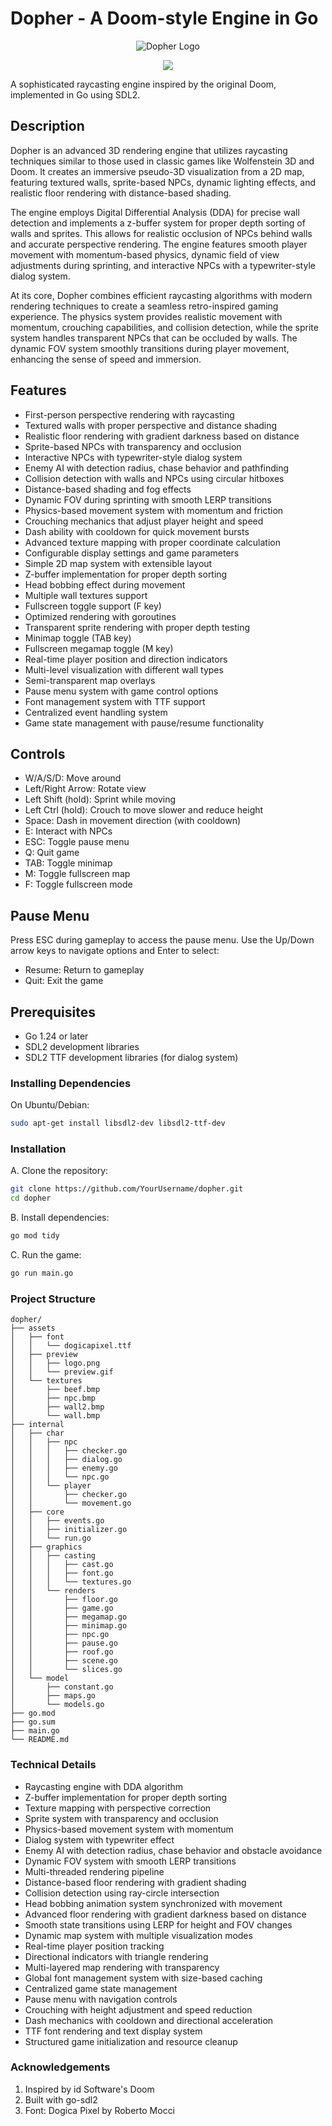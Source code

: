 # Dopher - A Doom-style Engine in Go

<p align="center">
  <img src="./assets/logo.png" alt="Dopher Logo"/>
</p>
<p align="center">
  <img src="./assets/preview.gif" />
</p>

A sophisticated raycasting engine inspired by the original Doom, implemented in Go using SDL2.

## Description

Dopher is an advanced 3D rendering engine that utilizes raycasting techniques similar to those used in classic games like Wolfenstein 3D and Doom. It creates an immersive pseudo-3D visualization from a 2D map, featuring textured walls, sprite-based NPCs, dynamic lighting effects, and realistic floor rendering with distance-based shading.

The engine employs Digital Differential Analysis (DDA) for precise wall detection and implements a z-buffer system for proper depth sorting of walls and sprites. This allows for realistic occlusion of NPCs behind walls and accurate perspective rendering. The engine features smooth player movement with momentum-based physics, dynamic field of view adjustments during sprinting, and interactive NPCs with a typewriter-style dialog system.

At its core, Dopher combines efficient raycasting algorithms with modern rendering techniques to create a seamless retro-inspired gaming experience. The physics system provides realistic movement with momentum, crouching capabilities, and collision detection, while the sprite system handles transparent NPCs that can be occluded by walls. The dynamic FOV system smoothly transitions during player movement, enhancing the sense of speed and immersion.

## Features

- First-person perspective rendering with raycasting
- Textured walls with proper perspective and distance shading
- Realistic floor rendering with gradient darkness based on distance
- Sprite-based NPCs with transparency and occlusion
- Interactive NPCs with typewriter-style dialog system
- Enemy AI with detection radius, chase behavior and pathfinding
- Collision detection with walls and NPCs using circular hitboxes
- Distance-based shading and fog effects
- Dynamic FOV during sprinting with smooth LERP transitions
- Physics-based movement system with momentum and friction
- Crouching mechanics that adjust player height and speed
- Dash ability with cooldown for quick movement bursts
- Advanced texture mapping with proper coordinate calculation
- Configurable display settings and game parameters
- Simple 2D map system with extensible layout
- Z-buffer implementation for proper depth sorting
- Head bobbing effect during movement
- Multiple wall textures support
- Fullscreen toggle support (F key)
- Optimized rendering with goroutines
- Transparent sprite rendering with proper depth testing
- Minimap toggle (TAB key)
- Fullscreen megamap toggle (M key)
- Real-time player position and direction indicators
- Multi-level visualization with different wall types
- Semi-transparent map overlays
- Pause menu system with game control options
- Font management system with TTF support
- Centralized event handling system
- Game state management with pause/resume functionality

## Controls

- W/A/S/D: Move around
- Left/Right Arrow: Rotate view
- Left Shift (hold): Sprint while moving
- Left Ctrl (hold): Crouch to move slower and reduce height
- Space: Dash in movement direction (with cooldown)
- E: Interact with NPCs
- ESC: Toggle pause menu
- Q: Quit game
- TAB: Toggle minimap
- M: Toggle fullscreen map
- F: Toggle fullscreen mode

## Pause Menu

Press ESC during gameplay to access the pause menu. Use the Up/Down arrow keys to navigate options and Enter to select:

- Resume: Return to gameplay
- Quit: Exit the game

## Prerequisites

- Go 1.24 or later
- SDL2 development libraries
- SDL2 TTF development libraries (for dialog system)

### Installing Dependencies

On Ubuntu/Debian:

```bash
sudo apt-get install libsdl2-dev libsdl2-ttf-dev
```

### Installation

A. Clone the repository:

```bash
git clone https://github.com/YourUsername/dopher.git
cd dopher
```

B. Install dependencies:

```bash
go mod tidy
```

C. Run the game:

```bash
go run main.go
```

### Project Structure

```struct
dopher/
├── assets
│   ├── font
│   │   └── dogicapixel.ttf
│   ├── preview
│   │   ├── logo.png
│   │   └── preview.gif
│   └── textures
│       ├── beef.bmp
│       ├── npc.bmp
│       ├── wall2.bmp
│       └── wall.bmp
├── internal
│   ├── char
│   │   ├── npc
│   │   │   ├── checker.go
│   │   │   ├── dialog.go
│   │   │   ├── enemy.go
│   │   │   └── npc.go
│   │   └── player
│   │       ├── checker.go
│   │       └── movement.go
│   ├── core
│   │   ├── events.go
│   │   ├── initializer.go
│   │   └── run.go
│   ├── graphics
│   │   ├── casting
│   │   │   ├── cast.go
│   │   │   ├── font.go
│   │   │   └── textures.go
│   │   └── renders
│   │       ├── floor.go
│   │       ├── game.go
│   │       ├── megamap.go
│   │       ├── minimap.go
│   │       ├── npc.go
│   │       ├── pause.go
│   │       ├── roof.go
│   │       ├── scene.go
│   │       └── slices.go
│   └── model
│       ├── constant.go
│       ├── maps.go
│       └── models.go
├── go.mod
├── go.sum
├── main.go
└── README.md
```

### Technical Details

- Raycasting engine with DDA algorithm
- Z-buffer implementation for proper depth sorting
- Texture mapping with perspective correction
- Sprite system with transparency and occlusion
- Physics-based movement system with momentum
- Dialog system with typewriter effect
- Enemy AI with detection radius, chase behavior and obstacle avoidance
- Dynamic FOV system with smooth LERP transitions
- Multi-threaded rendering pipeline
- Distance-based floor rendering with gradient shading
- Collision detection using ray-circle intersection
- Head bobbing animation system synchronized with movement
- Advanced floor rendering with gradient darkness based on distance
- Smooth state transitions using LERP for height and FOV changes
- Dynamic map system with multiple visualization modes
- Real-time player position tracking
- Directional indicators with triangle rendering
- Multi-layered map rendering with transparency
- Global font management system with size-based caching
- Centralized game state management
- Pause menu with navigation controls
- Crouching with height adjustment and speed reduction
- Dash mechanics with cooldown and directional acceleration
- TTF font rendering and text display system
- Structured game initialization and resource cleanup

### Acknowledgements

1. Inspired by id Software's Doom
2. Built with go-sdl2
3. Font: Dogica Pixel by Roberto Mocci

